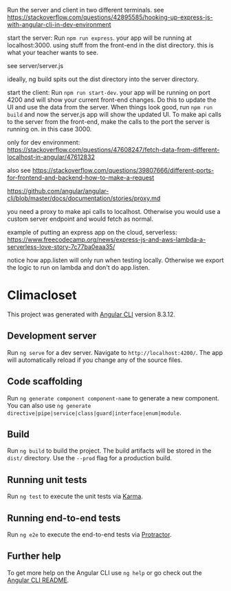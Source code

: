 
Run the server and client in two different terminals. see https://stackoverflow.com/questions/42895585/hooking-up-express-js-with-angular-cli-in-dev-environment

start the server: Run `npm run express`. your app will be running at localhost:3000. using stuff from the front-end in the dist directory. this is what your teacher wants to see.

see server/server.js

ideally, ng build spits out the dist directory into the server directory.

start the client: Run `npm run start-dev`. your app will be running on port 4200 and will show your current front-end changes. Do this to update the UI and use the data from the server. When things look good, run `npm run build` and now the server.js app will show the updated UI. To make api calls to the server from the front-end, make the calls to the port the server is running on. in this case 3000.

only for dev environment: https://stackoverflow.com/questions/47608247/fetch-data-from-different-localhost-in-angular/47612832

also see https://stackoverflow.com/questions/39807666/different-ports-for-frontend-and-backend-how-to-make-a-request

https://github.com/angular/angular-cli/blob/master/docs/documentation/stories/proxy.md


you need a proxy to make api calls to localhost. Otherwise you would use a custom server endpoint and would fetch as normal.

example of putting an express app on the cloud, serverless: https://www.freecodecamp.org/news/express-js-and-aws-lambda-a-serverless-love-story-7c77ba0eaa35/

notice how app.listen will only run when testing locally. Otherwise we export the logic to run on lambda and don't do app.listen.

# Climacloset

This project was generated with [Angular CLI](https://github.com/angular/angular-cli) version 8.3.12.

## Development server

Run `ng serve` for a dev server. Navigate to `http://localhost:4200/`. The app will automatically reload if you change any of the source files.

## Code scaffolding

Run `ng generate component component-name` to generate a new component. You can also use `ng generate directive|pipe|service|class|guard|interface|enum|module`.

## Build

Run `ng build` to build the project. The build artifacts will be stored in the `dist/` directory. Use the `--prod` flag for a production build.

## Running unit tests

Run `ng test` to execute the unit tests via [Karma](https://karma-runner.github.io).

## Running end-to-end tests

Run `ng e2e` to execute the end-to-end tests via [Protractor](http://www.protractortest.org/).

## Further help

To get more help on the Angular CLI use `ng help` or go check out the [Angular CLI README](https://github.com/angular/angular-cli/blob/master/README.md).
